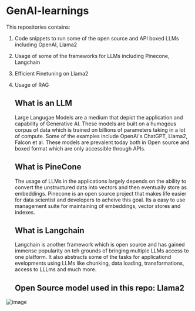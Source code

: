 # GenAI-learnings

This repositories contains: 

1. Code snippets to run some of the open source and API boxed LLMs including OpenAI, Llama2 
2. Usage of some of the frameworks for LLMs including Pinecone, Langchain
3. Efficient Finetuning on Llama2
4. Usage of RAG

   ## What is an LLM

   Large Langugae Models are a medium that depict the application and capability of Generative AI. These models are built on a humogous corpus of data which is trained on billions of parameters taking in a lot of compute. Some of the examples include OpenAi's ChatGPT, Llama2, Falcon et al. These models are prevalent today both in Open source and boxed format which are only accessible through APIs.

   ## What is PineCone

   The usage of LLMs in the applications largely depends on the ability to convert the unstructured data into vectors and then eventually store as embeddings. Pinecone is an open source project that makes life easier for data scientist and developers to acheive this goal. Its a easy to use management suite for maintaining of embeddings, vector stores and indexes.

   ## What is Langchain

   Langchain is another framework which is open source and has gained immense popularity on  teh grounds of bringing multiple LLMs access to one platform. It also abstracts some of the tasks for applicationd evelopments using LLMs like chunking, data loading, transformations, access to LLLms and much more.

   ## Open Source model used in this repo: Llama2 

![image](https://github.com/neeti865/GenAI-learnings/assets/20933728/674c9a48-b2d8-4ab6-a411-278f6a502360)


